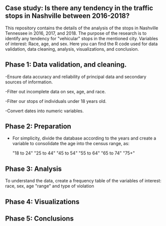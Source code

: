 Case study: Is there any tendency in the traffic stops in Nashville between 2016-2018?
-

This repository contains the details of the analysis of the stops in Nashville Tennessee in 2016, 2017, and 2018. The  purpose of the research is to identify 
any tendency for "vehicular" stops in the mentioned city. Variables of interest: Race, age, and sex. Here you can find the R code used for data validation, 
data cleaning, analysis, visualizations, and conclusion. 

Phase 1: Data validation, and  cleaning.
- 
-Ensure data accuracy and reliability of principal data and secondary sources of information.

-Filter out incomplete data on sex, age, and race. 

-Filter our stops of individuals under 18 years old.

-Convert dates into numeric variables.


Phase 2: Preparation
-
- For simplicity, divide the database according to the years and create a variable to consolidate the age into the census range, as:

  "18 to 24"        "25 to 44"        "45 to 54"        "55 to 64"        "65 to 74"        "75+"


Phase 3: Analysis
- 

To understand the data, create a frequency table of the variables of interest: race, sex, age "range" and type of violation



Phase 4: Visualizations
- 


Phase 5: Conclusions
- 
